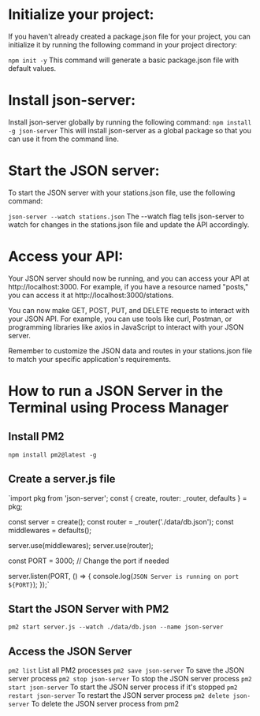 # Initialize your project:
If you haven't already created a package.json file for your project, you can initialize it by running the following command in your project directory:

`npm init -y`
This command will generate a basic package.json file with default values.

# Install json-server:
Install json-server globally by running the following command:
`npm install -g json-server`
This will install json-server as a global package so that you can use it from the command line.


# Start the JSON server:
To start the JSON server with your stations.json file, use the following command:

`json-server --watch stations.json`
The --watch flag tells json-server to watch for changes in the stations.json file and update the API accordingly.

# Access your API:
Your JSON server should now be running, and you can access your API at http://localhost:3000. For example, if you have a resource named "posts," you can access it at http://localhost:3000/stations.

You can now make GET, POST, PUT, and DELETE requests to interact with your JSON API. For example, you can use tools like curl, Postman, or programming libraries like axios in JavaScript to interact with your JSON server.

Remember to customize the JSON data and routes in your stations.json file to match your specific application's requirements.


# How to run a JSON Server in the Terminal using Process Manager

## Install PM2
`npm install pm2@latest -g`

## Create a server.js file
`import pkg from 'json-server';
const { create, router: _router, defaults } = pkg;

const server = create();
const router = _router('./data/db.json');
const middlewares = defaults();

server.use(middlewares);
server.use(router);

const PORT = 3000; // Change the port if needed

server.listen(PORT, () => {
  console.log(`JSON Server is running on port ${PORT}`);
});`

## Start the JSON Server with PM2
`pm2 start server.js --watch ./data/db.json --name json-server`

## Access the JSON Server
`pm2 list` List all PM2 processes
`pm2 save json-server` To save the JSON server process
`pm2 stop json-server` To stop the JSON server process
`pm2 start json-server` To start the JSON server process if it's stopped
`pm2 restart json-server` To restart the JSON server process
`pm2 delete json-server` To delete the JSON server process from pm2


